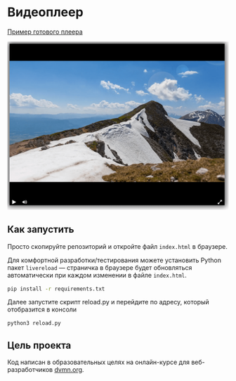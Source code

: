 # Видеоплеер

[Пример готового плеера](https://tumkir.github.io/dvmn-player)

![Screenshot player](./screenshot/player.png)

## Как запустить

Просто скопируйте репозиторий и откройте файл `index.html` в браузере.

Для комфортной разработки/тестирования можете установить Python пакет `livereload` — cтраничка в браузере будет обновляться автоматически при каждом изменении в файле `index.html`.

```bash
pip install -r requirements.txt
```

Далее запустите скрипт reload.py и перейдите по адресу, который отобразится в консоли

```bash
python3 reload.py
```

## Цель проекта

Код написан в образовательных целях на онлайн-курсе для веб-разработчиков [dvmn.org](https://dvmn.org/).